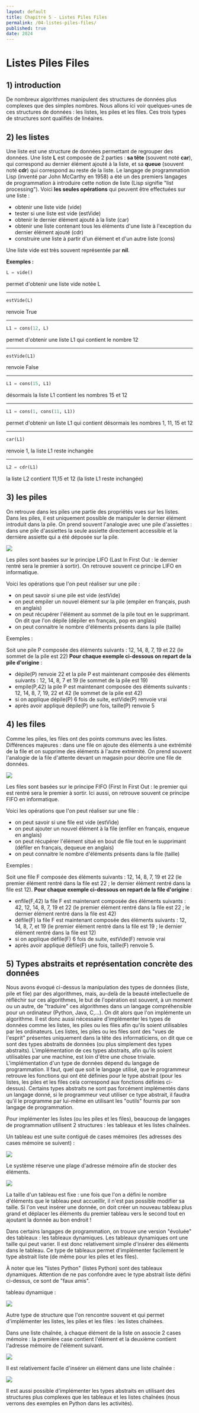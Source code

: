 ```yaml
---
layout: default
title: Chapitre 5 - Listes Piles Files
permalink: /04-listes-piles-files/
published: true
date: 2024
---
```


# Listes Piles Files

## 1) introduction
De nombreux algorithmes manipulent des structures de données plus complexes que des simples nombres. Nous allons ici voir quelques-unes de ces structures de données : les listes, les piles et les files. Ces trois types de structures sont qualifiés de linéaires.

## 2) les listes
Une liste est une structure de données permettant de regrouper des données. Une liste **L** est composée de 2 parties : **sa tête** (souvent noté **car**), qui correspond au dernier élément ajouté à la liste, et sa **queue** (souvent noté **cdr**) qui correspond au reste de la liste. Le langage de programmation Lisp (inventé par John McCarthy en 1958) a été un des premiers langages de programmation à introduire cette notion de liste (Lisp signifie "list processing"). Voici **les seules opérations** qui peuvent être effectuées sur une liste :

- obtenir une liste vide (vide)
- tester si une liste est vide (estVide)
- obtenir le dernier élément ajouté à la liste (car)
- obtenir une liste contenant tous les éléments d'une liste à l'exception du dernier élément ajouté (cdr)
- construire une liste à partir d'un élément et d'un autre liste (cons)

Une liste vide est très souvent représentée par **nil**.

**Exemples :**

```python
L = vide()
```
permet d'obtenir une liste vide notée L

---

```python
estVide(L)
```
renvoie True

---

```python
L1 = cons(12, L)
```
permet d'obtenir une liste L1 qui contient le nombre 12

---

```python
estVide(L1)
```
renvoie False

---

```python
L1 = cons(15, L1)
```
désormais la liste L1 contient les nombres 15 et 12

---

```python
L1 = cons(1, cons(11, L1))
```
permet d'obtenir un liste L1 qui contient désormais les nombres 1, 11, 15 et 12

---

```python
car(L1)
```
renvoie 1, la liste L1 reste inchangée

---

```python
L2 = cdr(L1)
```
la liste L2 contient 11,15 et 12 (la liste L1 reste inchangée)

## 3) les  piles
On retrouve dans les piles une partie des propriétés vues sur les listes. Dans les piles, il est uniquement possible de manipuler le dernier élément introduit dans la pile. On prend souvent l'analogie avec une pile d'assiettes : dans une pile d'assiettes la seule assiette directement accessible et la dernière assiette qui a été déposée sur la pile.

![](img/nsi_term_structDo_liste_1.jpg)

Les piles sont basées sur le principe LIFO (Last In First Out : le dernier rentré sera le premier à sortir). On retrouve souvent ce principe LIFO en informatique.

Voici les opérations que l'on peut réaliser sur une pile :

- on peut savoir si une pile est vide (estVide)
- on peut empiler un nouvel élément sur la pile (empiler en français, push en anglais)
- on peut récupérer l'élément au sommet de la pile tout en le supprimant. On dit que l'on dépile (dépiler en français, pop en anglais)
- on peut connaitre le nombre d'éléments présents dans la pile (taille)

Exemples :

Soit une pile P composée des éléments suivants : 12, 14, 8, 7, 19 et 22 (le sommet de la pile est 22) **Pour chaque exemple ci-dessous on repart de la pile d'origine** :

- dépile(P) renvoie 22 et la pile P est maintenant composée des éléments suivants : 12, 14, 8, 7 et 19 (le sommet de la pile est 19)
- empile(P,42) la pile P est maintenant composée des éléments suivants : 12, 14, 8, 7, 19, 22 et 42  (le sommet de la pile est 42)
- si on applique dépile(P) 6 fois de suite, estVide(P) renvoie vrai
- après avoir appliqué dépile(P) une fois, taille(P) renvoie 5

## 4)  les  files
Comme les piles, les files ont des points communs avec les listes. Différences majeures : dans une file on ajoute des éléments à une extrémité de la file et on supprime des éléments à l'autre extrémité. On prend souvent l'analogie de la file d'attente devant un magasin pour décrire une file de données.

![](img/nsi_term_structDo_liste_2.jpg) 

Les files sont basées sur le principe FIFO (First In First Out : le premier qui est rentré sera le premier à sortir. Ici aussi, on retrouve souvent ce principe FIFO en informatique.

Voici les opérations que l'on peut réaliser sur une file :

- on peut savoir si une file est vide (estVide)
- on peut ajouter un nouvel élément à la file (enfiler en français, enqueue en anglais)
- on peut récupérer l'élément situé en bout de file tout en le supprimant (défiler en français, dequeue en anglais)
- on peut connaitre le nombre d'éléments présents dans la file (taille)

Exemples :

Soit une file F composée des éléments suivants : 12, 14, 8, 7, 19 et 22 (le premier élément rentré dans la file est 22 ; le dernier élément rentré dans la file est 12). **Pour chaque exemple ci-dessous on repart de la file d'origine** :

- enfile(F,42) la file F est maintenant composée des éléments suivants : 42, 12, 14, 8, 7, 19 et 22 (le premier élément rentré dans la file est 22 ; le dernier élément rentré dans la file est 42)
- défile(F) la file F est maintenant composée des éléments suivants : 12, 14, 8, 7, et 19 (le premier élément rentré dans la file est 19 ; le dernier élément rentré dans la file est 12)
- si on applique défile(F) 6 fois de suite, estVide(F) renvoie vrai
- après avoir appliqué défile(F) une fois, taille(F) renvoie 5.

## 5) Types abstraits et représentation concrète des données

Nous avons évoqué ci-dessus la manipulation des types de données (liste, pile et file) par des algorithmes, mais, au-delà de la beauté intellectuelle de réfléchir sur ces algorithmes, le but de l'opération est souvent, à un moment ou un autre, de "traduire" ces algorithmes dans un langage compréhensible pour un ordinateur (Python, Java, C,...). On dit alors que l'on implémente un algorithme. Il est donc aussi nécessaire d'implémenter les types de données comme les listes, les piles ou les files afin qu'ils soient utilisables par les ordinateurs. Les listes, les piles ou les files sont des "vues de l'esprit" présentes uniquement dans la tête des informaticiens, on dit que ce sont des types abstraits de données (ou plus simplement des types abstraits). L'implémentation de ces types abstraits, afin qu'ils soient utilisables par une machine, est loin d'être une chose triviale. L'implémentation d'un type de données dépend du langage de programmation. Il faut, quel que soit le langage utilisé, que le programmeur retrouve les fonctions qui ont été définies pour le type abstrait (pour les listes, les piles et les files cela correspond aux fonctions définies ci-dessus). Certains types abstraits ne sont pas forcément implémentés dans un langage donné, si le programmeur veut utiliser ce type abstrait, il faudra qu'il le programme par lui-même en utilisant les "outils" fournis par son langage de programmation.

Pour implémenter les listes (ou les piles et les files), beaucoup de langages de programmation utilisent 2 structures : les tableaux et les listes chaînées.

Un tableau est une suite contiguë de cases mémoires (les adresses des cases mémoire se suivent) :

![](img/nsi_term_structDo_liste_3.jpg) 

Le système réserve une plage d'adresse mémoire afin de stocker des éléments.

![](img/nsi_term_structDo_liste_4.jpg) 

La taille d'un tableau est fixe : une fois que l'on a défini le nombre d'éléments que le tableau peut accueillir, il n'est pas possible modifier sa taille. Si l'on veut insérer une donnée, on doit créer un nouveau tableau plus grand et déplacer les éléments du premier tableau vers le second tout en ajoutant la donnée au bon endroit !

Dans certains langages de programmation, on trouve une version "évoluée" des tableaux : les tableaux dynamiques. Les tableaux dynamiques ont une taille qui peut varier. Il est donc relativement simple d'insérer des éléments dans le tableau. Ce type de tableaux permet d'implémenter facilement le type abstrait liste (de même pour les piles et les files).

À noter que les "listes Python" (listes Python) sont des tableaux dynamiques. Attention de ne pas confondre avec le type abstrait liste défini ci-dessus, ce sont de "faux amis".

tableau dynamique :

![](img/nsi_term_structDo_liste_5.jpg)

Autre type de structure que l'on rencontre souvent et qui permet d'implémenter les listes, les piles et les files : les listes chaînées.

Dans une liste chaînée, à chaque élément de la liste on associe 2 cases mémoire : la première case contient l'élément et la deuxième contient l'adresse mémoire de l'élément suivant.

![](img/nsi_term_structDo_liste_6.jpg) 

Il est relativement facile d'insérer un élément dans une liste chaînée :

![](img/nsi_term_structDo_liste_7.jpg) 

Il est aussi possible d'implémenter les types abstraits en utilisant des structures plus complexes que les tableaux et les listes chaînées (nous  verrons des exemples en Python dans les activités).
